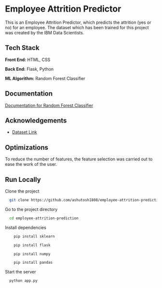 
# Employee Attrition Predictor

This is an Employee Attrition Predictor, which predicts the attrition (yes or no) for an employee. The dataset which has been trained for this project was created by the IBM Data Scientists.  

## Tech Stack

**Front End:** HTML, CSS

**Back End:** Flask, Python

**ML Algorithm:** Random Forest Classifier

## Documentation

[Documentation for Random Forest Classifier](https://scikit-learn.org/stable/modules/generated/sklearn.ensemble.RandomForestClassifier.html)


## Acknowledgements

 - [Dataset Link](https://www.kaggle.com/datasets/pavansubhasht/ibm-hr-analytics-attrition-dataset)



## Optimizations

To reduce the number of features, the feature selection was carried out to ease the work of the user.


## Run Locally

Clone the project

```bash
  git clone https://github.com/ashutosh1808/employee-attrition-prediction.git
```

Go to the project directory

```bash
  cd employee-attrition-prediction
```

Install dependencies

```bash
    pip install sklearn
```
```bash
    pip install flask
```
```bash
    pip install numpy
```
```bash
    pip install pandas
```

Start the server

```bash
  python app.py
```

